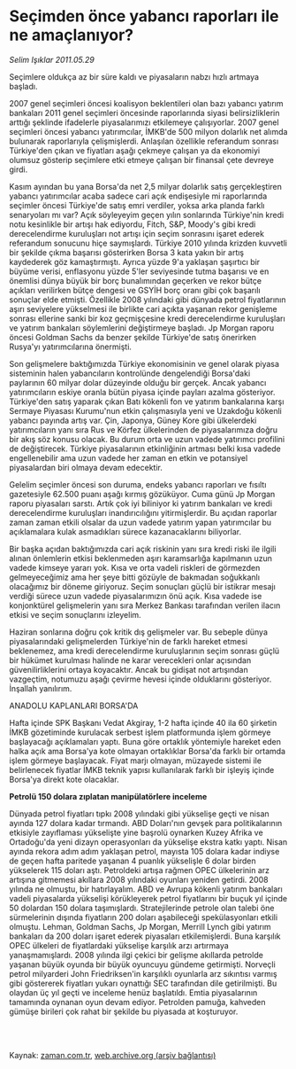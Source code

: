 # Seçimden önce yabancı raporları ile ne amaçlanıyor?

*Selim Işıklar 2011.05.29*

<td class="columnist-detail">
<p>Seçimlere oldukça az bir süre kaldı ve piyasaların nabzı hızlı artmaya başladı.</p>
<p>
<div id="haberMetinDiv">
<p>2007 genel seçimleri öncesi koalisyon beklentileri olan bazı yabancı yatırım bankaları 2011 genel seçimleri öncesinde raporlarında siyasi belirsizliklerin arttığı şeklinde ifadelerle piyasalarımızı etkilemeye çalışıyorlar. 2007 genel seçimleri öncesi yabancı yatırımcılar, İMKB'de 500 milyon dolarlık net alımda bulunarak raporlarıyla çelişmişlerdi. Anlaşılan özellikle referandum sonrası Türkiye'den çıkan ve fiyatları aşağı çekmeye çalışan ya da ekonomiyi olumsuz gösterip seçimlere etki etmeye çalışan bir finansal çete devreye girdi.
<p> Kasım ayından bu yana Borsa'da net 2,5 milyar dolarlık satış gerçekleştiren yabancı yatırımcılar acaba sadece cari açık endişesiyle mi raporlarında seçimler öncesi Türkiye'de satış emri verdiler, yoksa arka planda farklı senaryoları mı var? Açık söyleyeyim geçen yılın sonlarında Türkiye'nin kredi notu kesinlikle bir artışı hak ediyordu, Fitch, S&amp;P, Moody's gibi kredi derecelendirme kuruluşları not artışı için seçim sonrasını işaret ederek referandum sonucunu hiçe saymışlardı. Türkiye 2010 yılında krizden kuvvetli bir şekilde çıkma başarısı gösterirken Borsa 3 kata yakın bir artış kaydederek göz kamaştırmıştı. Ayrıca yüzde 9'a yaklaşan şaşırtıcı bir büyüme verisi, enflasyonu yüzde 5'ler seviyesinde tutma başarısı ve en önemlisi dünya büyük bir borç bunalımından geçerken ve rekor bütçe açıkları verilirken bütçe dengesi ve GSYİH borç oranı gibi çok başarılı sonuçlar elde etmişti. Özellikle 2008 yılındaki gibi dünyada petrol fiyatlarının aşırı seviyelere yükselmesi ile birlikte cari açıkta yaşanan rekor genişleme sonrası ellerine sanki bir koz geçmişçesine kredi derecelendirme kuruluşları ve yatırım bankaları söylemlerini değiştirmeye başladı. Jp Morgan raporu öncesi Goldman Sachs da benzer şekilde Türkiye'de satış önerirken Rusya'yı yatırımcılarına önermişti.
<p> Son gelişmelere baktığımızda Türkiye ekonomisinin ve genel olarak piyasa sisteminin halen yabancıların kontrolünde dengelendiği Borsa'daki paylarının 60 milyar dolar düzeyinde olduğu bir gerçek. Ancak yabancı yatırımcıların eskiye oranla bütün piyasa içinde payları azalma gösteriyor. Türkiye'den satış yaparak çıkan Batı kökenli fon ve yatırım bankalarına karşı Sermaye Piyasası Kurumu'nun etkin çalışmasıyla yeni ve Uzakdoğu kökenli yabancı payında artış var. Çin, Japonya, Güney Kore gibi ülkelerdeki yatırımcıların yanı sıra Rus ve Körfez ülkelerinden de piyasalarımıza doğru bir akış söz konusu olacak. Bu durum orta ve uzun vadede yatırımcı profilini de değiştirecek. Türkiye piyasalarının etkinliğinin artması belki kısa vadede engellenebilir ama uzun vadede her zaman en etkin ve potansiyel piyasalardan biri olmaya devam edecektir.
<p> Gelelim seçimler öncesi son duruma, endeks yabancı raporları ve fısıltı gazetesiyle 62.500 puanı aşağı kırmış gözüküyor. Cuma günü Jp Morgan raporu piyasaları sarstı. Artık çok iyi biliniyor ki yatırım bankaları ve kredi derecelendirme kuruluşları inandırıcılığını yitirmişlerdir. Bu açıdan raporlar zaman zaman etkili olsalar da uzun vadede yatırım yapan yatırımcılar bu açıklamalara kulak asmadıkları sürece kazanacaklarını biliyorlar.
<p> Bir başka açıdan baktığımızda cari açık riskinin yanı sıra kredi riski ile ilgili alınan önlemlerin etkisi beklenmeden aşırı karamsarlığa kapılmanın uzun vadede kimseye yararı yok. Kısa ve orta vadeli riskleri de görmezden gelmeyeceğimiz ama her şeye bitti gözüyle de bakmadan soğukkanlı olacağımız bir döneme giriyoruz. Seçim sonuçları güçlü bir istikrar mesajı verdiği sürece uzun vadede piyasalarımızın önü açık. Kısa vadede ise konjonktürel gelişmelerin yanı sıra Merkez Bankası tarafından verilen ilacın etkisi ve seçim sonuçlarını izleyelim.
<p> Haziran sonlarına doğru çok kritik dış gelişmeler var. Bu sebeple dünya piyasalarındaki gelişmelerden Türkiye'nin de farklı hareket etmesi beklenemez, ama kredi derecelendirme kuruluşlarının seçim sonrası güçlü bir hükümet kurulması halinde ne karar verecekleri onlar açısından güvenilirliklerini ortaya koyacaktır. Ancak bu gidişat not artışından vazgeçtim, notumuzu aşağı çevirme hevesi içinde olduklarını gösteriyor. İnşallah yanılırım.
<p>ANADOLU KAPLANLARI BORSA'DA
<p>Hafta içinde SPK Başkanı Vedat Akgiray, 1-2 hafta içinde 40 ila 60 şirketin İMKB gözetiminde kurulacak serbest işlem platformunda işlem görmeye başlayacağı açıklamaları yaptı. Buna göre ortaklık yöntemiyle hareket eden halka açık ama Borsa'ya kote olmayan ortaklıklar Borsa'da farklı bir ortamda işlem görmeye başlayacak. Fiyat marjı olmayan, müzayede sistemi ile belirlenecek fiyatlar İMKB teknik yapısı kullanılarak farklı bir işleyiş içinde Borsa'ya direkt kote olacaklar.
<p><b>Petrolü 150 dolara zıplatan manipülatörlere inceleme</b>
<p>Dünyada petrol fiyatları tıpkı 2008 yılındaki gibi yükselişe geçti ve nisan ayında 127 dolara kadar tırmandı. ABD Doları'nın gevşek para politikalarının etkisiyle zayıflaması yükselişte yine başrolü oynarken Kuzey Afrika ve Ortadoğu'da yeni dizayn operasyonları da yükselişe ekstra katkı yaptı. Nisan ayında rekora adım adım yaklaşan petrol, mayısta 105 dolara kadar indiyse de geçen hafta paritede yaşanan 4 puanlık yükselişle 6 dolar birden yükselerek 115 doları aştı. Petroldeki artışa rağmen OPEC ülkelerinin arz artışına gitmemesi akıllara 2008 yılındaki oyunları yeniden getirdi. 2008 yılında ne olmuştu, bir hatırlayalım. ABD ve Avrupa kökenli yatırım bankaları vadeli piyasalarda yükselişi körükleyerek petrol fiyatlarını bir buçuk yıl içinde 50 dolardan 150 dolara taşımışlardı. Stratejilerinde petrole olan talebi öne sürmelerinin dışında fiyatların 200 doları aşabileceği spekülasyonları etkili olmuştu. Lehman, Goldman Sachs, Jp Morgan, Merrill Lynch gibi yatırım bankaları da 200 doları işaret ederek piyasaları etkilemişlerdi. Buna karşılık OPEC ülkeleri de fiyatlardaki yükselişe karşılık arzı artırmaya yanaşmamışlardı. 2008 yılında ilgi çekici bir gelişme akıllarda petrolde yaşanan büyük oyunda bir büyük oyuncuyu gündeme getirmişti. Norveçli petrol milyarderi John Friedriksen'in karşılıklı oyunlarla arz sıkıntısı varmış gibi göstererek fiyatları yukarı oynattığı SEC tarafından dile getirilmişti. Bu olaydan üç yıl geçti ve inceleme henüz başlatıldı. Emtia piyasalarının tamamında oynanan oyun devam ediyor. Petrolden pamuğa, kahveden gümüşe birileri çok rahat bir şekilde bu piyasada at koşturuyor.
<p></p></p></p></p></p></p></p></p></p></p></p></div>
</p>


<p><br>
		 </br></p></td>

Kaynak: [zaman.com.tr](http://zaman.com.tr/yazar.do?yazino=1140122), [web.archive.org (arşiv bağlantısı)](http://web.archive.org/web/20120412181117/http://www.zaman.com.tr/yazar.do?yazino=1140122)
